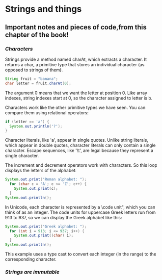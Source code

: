 # Strings and things
## Important notes and pieces of code,from this chapter of the book!

### *Characters*


Strings provide a method named charAt, which extracts a character. It returns
a char, a primitive type that stores an individual character (as opposed to
strings of them).

```java
String fruit = "banana";
char letter = fruit.charAt(0);
```

The argument 0 means that we want the letter at position 0. Like array
indexes, string indexes start at 0, so the character assigned to letter is b.


Characters work like the other primitive types we have seen. You can compare
them using relational operators:

```java
if (letter == 'a') {
  System.out.println('?');
}
```

Character literals, like 'a', appear in single quotes. Unlike string literals,
which appear in double quotes, character literals can only contain a single
character. Escape sequences, like '\t', are legal because they represent a
single character.

The increment and decrement operators work with characters. So this loop
displays the letters of the alphabet:

```java
System.out.print("Roman alphabet: ");
  for (char c = 'A'; c <= 'Z'; c++) {
    System.out.print(c);
  }
System.out.println();
```

In Unicode, each character is represented by a \code unit", which you can
think of as an integer. The code units for uppercase Greek letters run from
913 to 937, so we can display the Greek alphabet like this:

```java
System.out.print("Greek alphabet: ");
  for (int i = 913; i <= 937; i++) {
    System.out.print((char) i);
  }
System.out.println();

```
This example uses a type cast to convert each integer (in the range) to the
corresponding character.


### *Strings are immutable*
